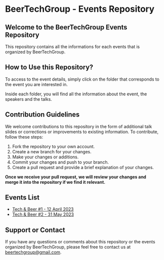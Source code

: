 # BeerTechGroup - Events Repository

## Welcome to the BeerTechGroup Events Repository

This repository contains all the informations for each events that is organized by BeerTechGroup.

## How to Use this Repository?

To access to the event details, simply click on the folder that corresponds to the event you are interested in.

Inside each folder, you will find all the information about the event, the speakers and the talks.

## Contribution Guidelines

We welcome contributions to this repository in the form of additional talk slides or corrections or improvements to existing information. To contribute, follow these steps:

1. Fork the repository to your own account.
2. Create a new branch for your changes.
3. Make your changes or additions.
4. Commit your changes and push to your branch.
5. Create a pull request and provide a brief explanation of your changes.

__Once we receive your pull request, we will review your changes and merge it into the repository if we find it relevant.__

## Events List

- [Tech & Beer #1 - 12 April 2023](/techandbeer_1/README.md)
- [Tech & Beer #2 - 31 May 2023](/techandbeer_2/README.md)

## Support or Contact

If you have any questions or comments about this repository or the events organized by BeerTechGroup, please feel free to contact us at [beertechgroup@gmail.com](beertechgroup@gmail.com).
